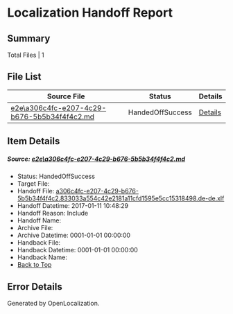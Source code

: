 # <a name='report-top'></a> Localization Handoff Report

## Summary
 Total Files | 1

## File List
 Source File | Status | Details 
 ----------- | ------ | ------- 
 [e2e\a306c4fc-e207-4c29-b676-5b5b34f4f4c2.md](https://github.com/OpenLocalizationTestOrg/ol-test0/blob/f66b224f97509eb1b296a7b8eb684b1101e6b018/e2e/a306c4fc-e207-4c29-b676-5b5b34f4f4c2.md) | HandedOffSuccess | [Details](#c6dcb3d58892ace8391c709005e8cb849d8f74711)

## Item Details
##### <a name='c6dcb3d58892ace8391c709005e8cb849d8f74711'></a> Source: [e2e\a306c4fc-e207-4c29-b676-5b5b34f4f4c2.md](https://github.com/OpenLocalizationTestOrg/ol-test0/blob/f66b224f97509eb1b296a7b8eb684b1101e6b018/e2e/a306c4fc-e207-4c29-b676-5b5b34f4f4c2.md)
* Status: HandedOffSuccess
* Target File: 
* Handoff File: [a306c4fc-e207-4c29-b676-5b5b34f4f4c2.833033a554c42e2181a11cfd1595e5cc15318498.de-de.xlf](https://github.com/OpenLocalizationTestOrg/ol-test0-handoff/blob/8de07ce305eed4acef90238ca144686bbddd93eb/ol-handoff/OpenLocalizationTestOrg/ol-test0-dede/shujia/ht/a306c4fc-e207-4c29-b676-5b5b34f4f4c2.833033a554c42e2181a11cfd1595e5cc15318498.de-de.xlf)
* Handoff Datetime: 2017-01-11 10:48:29
* Handoff Reason: Include
* Handoff Name: 
* Archive File: 
* Archive Datetime: 0001-01-01 00:00:00
* Handback File: 
* Handback Datetime: 0001-01-01 00:00:00
* Handback Name: 
* [Back to Top](#report-top)


## Error Details

Generated by OpenLocalization.
